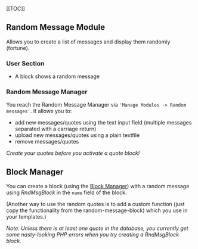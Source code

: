 <!-- Name: Modules/RandomMsg -->
<!-- Version: 3 -->
<!-- Last-Modified: 2005/11/15 15:31:06 -->
<!-- Author: aj -->
[[TOC]]

## Random Message Module

Allows you to create a list of messages and display them randomly (fortune).

### User Section

  * A block shows a random message

### Random Message Manager

You reach the Random Message Manager via `'Manage Modules -> Random messages'`. It allows you to:

  * add new messages/quotes using the text input field (multiple messages separated with a carriage return)
  * upload new messages/quotes using a plain textfile
  * remove messages/quotes

_Create your quotes *before* you activate a quote block!_

## Block Manager

You can create a block (using the [Block Manager](/wiki:Modules/Block/)) with a random message using _RndMsgBlock_ in the `name` field of the block.

(Another way to use the random quotes is to add a custom function (just copy the functionality from the random-message-block) which you use in your templates.)

_Note: Unless there is at least one quote in the database, you currently get some nasty-looking PHP errors when you try creating a _RndMsgBlock_ block._